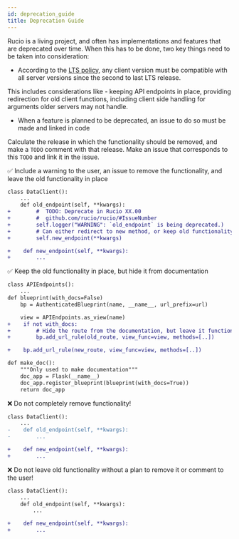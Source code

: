 ```yaml
---
id: deprecation_guide
title: Deprecation Guide
---
```


Rucio is a living project, and often has implementations and features that are deprecated over time.
When this has to be done, two key things need to be taken into consideration:

* According to the [LTS policy](started/releasepolicy.md#client--server-compatibility), any client version must be compatible with all server versions since the second to last LTS release.

This includes considerations like - keeping API endpoints in place, providing redirection for old client functions, including client side handling for arguments older servers may not handle.

* When a feature is planned to be deprecated, an issue to do so must be made and linked in code

Calculate the release in which the functionality should be removed, and make a `TODO` comment with that release.
Make an issue that corresponds to this `TODO` and link it in the issue.

✅ Include a warning to the user, an issue to remove the functionality, and leave the old functionality in place

```diff
class DataClient():
    ...
    def old_endpoint(self, **kwargs):
+        #  TODO: Deprecate in Rucio XX.00
+        #  github.com/rucio/rucio/#IssueNumber
+        self.logger("WARNING": `old_endpoint` is being deprecated.)
+        # Can either redirect to new method, or keep old functionality in place
+        self.new_endpoint(**kwargs)

+    def new_endpoint(self, **kwargs):
+        ...

```

✅ Keep the old functionality in place, but hide it from documentation

```diff
class APIEndpoints():
    ...
def blueprint(with_docs=False)
    bp = AuthenticatedBlueprint(name, __name__, url_prefix=url)

    view = APIEndpoints.as_view(name)
+    if not with_docs:
+        # Hide the route from the documentation, but leave it functional
+        bp.add_url_rule(old_route, view_func=view, methods=[..])

+    bp.add_url_rule(new_route, view_func=view, methods=[..])

def make_doc():
    """Only used to make documentation"""
    doc_app = Flask(__name__)
    doc_app.register_blueprint(blueprint(with_docs=True))
    return doc_app

```


❌  Do not completely remove functionality!
```diff
class DataClient():
    ...
-    def old_endpoint(self, **kwargs):
-        ...

+    def new_endpoint(self, **kwargs):
+        ...

```

❌  Do not leave old functionality without a plan to remove it or comment to the user!
```diff
class DataClient():
    ...
    def old_endpoint(self, **kwargs):
        ...

+    def new_endpoint(self, **kwargs):
+        ...

```
